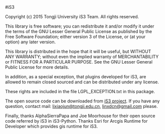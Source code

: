 #iS3

Copyright (c) 2015 Tongji University iS3 Team. All rights reserved.

This library is free software; you can redistribute it and/or modify it under the terms of the GNU Lesser General Public License as published by the Free Software Foundation; either version 3 of the License, or (at your option) any later version.

This library is distributed in the hope that it will be useful, but WITHOUT ANY WARRANTY; without even the implied warranty of MERCHANTABILITY or FITNESS FOR A PARTICULAR PURPOSE. See the GNU Lesser General Public License for more details.

In addition, as a special exception, that plugins developed for iS3, are allowed to remain closed sourced and can be distributed under any license.

These rights are included in the file LGPL_EXCEPTION.txt in this package.

The open source code can be downloaded from [iS3 project](https://github.com/iS3-Project/iS3). If you have any question, contact mail: <lixiaojun@tongji.edu.cn>, <linxdcn@gmail.com> please.

Finally, thanks AlphaSierraPapa and Joe Moorhouse for their open source code referred by iS3 in iS3-Python. Thanks Esri for Arcgis Runtime for Developer which provides gis runtime for iS3.

